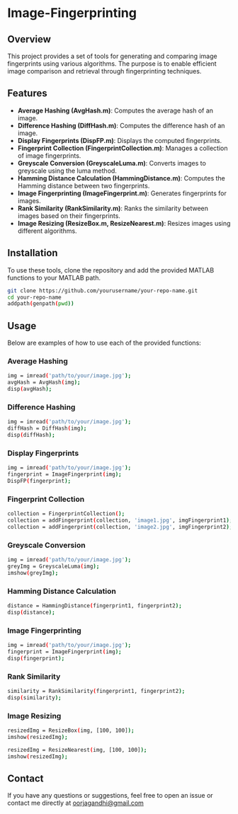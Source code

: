 # Image-Fingerprinting
## Overview

This project provides a set of tools for generating and comparing image fingerprints using various algorithms. The purpose is to enable efficient image comparison and retrieval through fingerprinting techniques.

## Features

- **Average Hashing (AvgHash.m)**: Computes the average hash of an image.
- **Difference Hashing (DiffHash.m)**: Computes the difference hash of an image.
- **Display Fingerprints (DispFP.m)**: Displays the computed fingerprints.
- **Fingerprint Collection (FingerprintCollection.m)**: Manages a collection of image fingerprints.
- **Greyscale Conversion (GreyscaleLuma.m)**: Converts images to greyscale using the luma method.
- **Hamming Distance Calculation (HammingDistance.m)**: Computes the Hamming distance between two fingerprints.
- **Image Fingerprinting (ImageFingerprint.m)**: Generates fingerprints for images.
- **Rank Similarity (RankSimilarity.m)**: Ranks the similarity between images based on their fingerprints.
- **Image Resizing (ResizeBox.m, ResizeNearest.m)**: Resizes images using different algorithms.

## Installation

To use these tools, clone the repository and add the provided MATLAB functions to your MATLAB path.

```sh
git clone https://github.com/yourusername/your-repo-name.git
cd your-repo-name
addpath(genpath(pwd))
```
## Usage

Below are examples of how to use each of the provided functions:
### Average Hashing
```sh
img = imread('path/to/your/image.jpg');
avgHash = AvgHash(img);
disp(avgHash);
```

### Difference Hashing
```sh
img = imread('path/to/your/image.jpg');
diffHash = DiffHash(img);
disp(diffHash);
```
### Display Fingerprints
```sh
img = imread('path/to/your/image.jpg');
fingerprint = ImageFingerprint(img);
DispFP(fingerprint);
```

### Fingerprint Collection
```sh
collection = FingerprintCollection();
collection = addFingerprint(collection, 'image1.jpg', imgFingerprint1);
collection = addFingerprint(collection, 'image2.jpg', imgFingerprint2);
```

### Greyscale Conversion
```sh
img = imread('path/to/your/image.jpg');
greyImg = GreyscaleLuma(img);
imshow(greyImg);
```
			

### Hamming Distance Calculation
```sh
distance = HammingDistance(fingerprint1, fingerprint2);
disp(distance);
```

### Image Fingerprinting
```sh
img = imread('path/to/your/image.jpg');
fingerprint = ImageFingerprint(img);
disp(fingerprint);
```

### Rank Similarity
```sh
similarity = RankSimilarity(fingerprint1, fingerprint2);
disp(similarity);
```

### Image Resizing
```sh
resizedImg = ResizeBox(img, [100, 100]);
imshow(resizedImg);

resizedImg = ResizeNearest(img, [100, 100]);
imshow(resizedImg);
```

## Contact

If you have any questions or suggestions, feel free to open an issue or contact me directly at oorjagandhi@gmail.com
